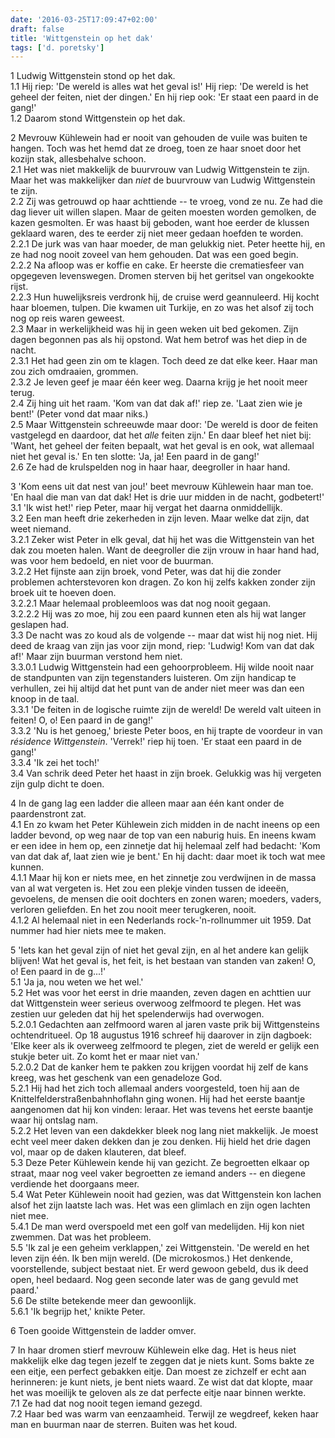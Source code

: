 ```yaml
---
date: '2016-03-25T17:09:47+02:00'
draft: false
title: 'Wittgenstein op het dak'
tags: ['d. poretsky']
---
```


1 Ludwig Wittgenstein stond op het dak. <br>
1.1 Hij riep: 'De wereld is alles wat het geval is!' Hij riep: 'De wereld is het geheel der feiten, niet der dingen.' En hij riep ook: 'Er staat een paard in de gang!' <br>
1.2 Daarom stond Wittgenstein op het dak.

2 Mevrouw Kühlewein had er nooit van gehouden de vuile was buiten te hangen. Toch was het hemd dat ze droeg, toen ze haar snoet door het kozijn stak, allesbehalve schoon. <br>
2.1 Het was niet makkelijk de buurvrouw van Ludwig Wittgenstein te zijn. Maar het was makkelijker dan *niet* de buurvrouw van Ludwig Wittgenstein te zijn. <br>
2.2 Zij was getrouwd op haar achttiende -- te vroeg, vond ze nu. Ze had die dag liever uit willen slapen. Maar de geiten moesten worden gemolken, de kazen gesmolten. Er was haast bij geboden, want hoe eerder de klussen geklaard waren, des te eerder zij niet meer gedaan hoefden te worden. <br>
2.2.1 De jurk was van haar moeder, de man gelukkig niet. Peter heette hij, en ze had nog nooit zoveel van hem gehouden. Dat was een goed begin. <br>
2.2.2 Na afloop was er koffie en cake. Er heerste die crematiesfeer van opgegeven levenswegen. Dromen sterven bij het geritsel van ongekookte rijst. <br>
2.2.3 Hun huwelijksreis verdronk hij, de cruise werd geannuleerd. Hij kocht haar bloemen, tulpen. Die kwamen uit Turkije, en zo was het alsof zij toch nog op reis waren geweest. <br>
2.3 Maar in werkelijkheid was hij in geen weken uit bed gekomen. Zijn dagen begonnen pas als hij opstond. Wat hem betrof was het diep in de nacht. <br>
2.3.1 Het had geen zin om te klagen. Toch deed ze dat elke keer. Haar man zou zich omdraaien, grommen. <br>
2.3.2 Je leven geef je maar één keer weg. Daarna krijg je het nooit meer terug. <br>
2.4 Zij hing uit het raam. 'Kom van dat dak af!' riep ze. 'Laat zien wie je bent!' (Peter vond dat maar niks.) <br>
2.5 Maar Wittgenstein schreeuwde maar door: 'De wereld is door de feiten vastgelegd en daardoor, dat het *alle* feiten zijn.' En daar bleef het niet bij: 'Want, het geheel der feiten bepaalt, wat het geval is en ook, wat allemaal niet het geval is.' En ten slotte: 'Ja, ja! Een paard in de gang!' <br>
2.6 Ze had de krulspelden nog in haar haar, deegroller in haar hand.

3 'Kom eens uit dat nest van jou!' beet mevrouw Kühlewein haar man toe. 'En haal die man van dat dak! Het is drie uur midden in de nacht, godbetert!' <br>
3.1 'Ik wist het!' riep Peter, maar hij vergat het daarna onmiddellijk. <br>
3.2 Een man heeft drie zekerheden in zijn leven. Maar welke dat zijn, dat weet niemand. <br>
3.2.1 Zeker wist Peter in elk geval, dat hij het was die Wittgenstein van het dak zou moeten halen. Want de deegroller die zijn vrouw in haar hand had, was voor hem bedoeld, en niet voor de buurman. <br>
3.2.2 Het fijnste aan zijn broek, vond Peter, was dat hij die zonder problemen achterstevoren kon dragen. Zo kon hij zelfs kakken zonder zijn broek uit te hoeven doen. <br>
3.2.2.1 Maar helemaal probleemloos was dat nog nooit gegaan. <br>
3.2.2.2 Hij was zo moe, hij zou een paard kunnen eten als hij wat langer geslapen had. <br>
3.3 De nacht was zo koud als de volgende -- maar dat wist hij nog niet. Hij deed de kraag van zijn jas voor zijn mond, riep: 'Ludwig! Kom van dat dak af!' Maar zijn buurman verstond hem niet. <br>
3.3.0.1 Ludwig Wittgenstein had een gehoorprobleem. Hij wilde nooit naar de standpunten van zijn tegenstanders luisteren. Om zijn handicap te verhullen, zei hij altijd dat het punt van de ander niet meer was dan een knoop in de taal. <br>
3.3.1 'De feiten in de logische ruimte zijn de wereld! De wereld valt uiteen in feiten! O, o! Een paard in de gang!' <br>
3.3.2 'Nu is het genoeg,' brieste Peter boos, en hij trapte de voordeur in van *résidence Wittgenstein*. 'Verrek!' riep hij toen. 'Er staat een paard in de gang!' <br>
3.3.4 'Ik zei het toch!' <br>
3.4 Van schrik deed Peter het haast in zijn broek. Gelukkig was hij vergeten zijn gulp dicht te doen.

4 In de gang lag een ladder die alleen maar aan één kant onder de paardenstront zat. <br>
4.1 En zo kwam het Peter Kühlewein zich midden in de nacht ineens op een ladder bevond, op weg naar de top van een naburig huis. En ineens kwam er een idee in hem op, een zinnetje dat hij helemaal zelf had bedacht: 'Kom van dat dak af, laat zien wie je bent.' En hij dacht: daar moet ik toch wat mee kunnen. <br>
4.1.1 Maar hij kon er niets mee, en het zinnetje zou verdwijnen in de massa van al wat vergeten is. Het zou een plekje vinden tussen de ideeën, gevoelens, de mensen die ooit dochters en zonen waren; moeders, vaders, verloren geliefden. En het zou nooit meer terugkeren, nooit. <br>
4.1.2 Al helemaal niet in een Nederlands rock-'n-rollnummer uit 1959. Dat nummer had hier niets mee te maken.

5 'Iets kan het geval zijn of niet het geval zijn, en al het andere kan gelijk blijven! Wat het geval is, het feit, is het bestaan van standen van zaken! O, o! Een paard in de g...!' <br>
5.1 'Ja ja, nou weten we het wel.' <br>
5.2 Het was voor het eerst in drie maanden, zeven dagen en achttien uur dat Wittgenstein weer serieus overwoog zelfmoord te plegen. Het was zestien uur geleden dat hij het spelenderwijs had overwogen. <br>
5.2.0.1 Gedachten aan zelfmoord waren al jaren vaste prik bij Wittgensteins ochtendritueel. Op 18 augustus 1916 schreef hij daarover in zijn dagboek: 'Elke keer als ik overweeg zelfmoord te plegen, ziet de wereld er gelijk een stukje beter uit. Zo komt het er maar niet van.' <br>
5.2.0.2 Dat de kanker hem te pakken zou krijgen voordat hij zelf de kans kreeg, was het geschenk van een genadeloze God. <br>
5.2.1 Hij had het zich toch allemaal anders voorgesteld, toen hij aan de Knittelfelderstraßenbahnhoflahn ging wonen. Hij had het eerste baantje aangenomen dat hij kon vinden: leraar. Het was tevens het eerste baantje waar hij ontslag nam. <br>
5.2.2 Het leven van een dakdekker bleek nog lang niet makkelijk. Je moest echt veel meer daken dekken dan je zou denken. Hij hield het drie dagen vol, maar op de daken klauteren, dat bleef. <br>
5.3 Deze Peter Kühlewein kende hij van gezicht. Ze begroetten elkaar op straat, maar nog veel vaker begroetten ze iemand anders -- en diegene verdiende het doorgaans meer. <br>
5.4 Wat Peter Kühlewein nooit had gezien, was dat Wittgenstein kon lachen alsof het zijn laatste lach was. Het was een glimlach en zijn ogen lachten niet mee. <br>
5.4.1 De man werd overspoeld met een golf van medelijden. Hij kon niet zwemmen. Dat was het probleem. <br>
5.5 'Ik zal je een geheim verklappen,' zei Wittgenstein. 'De wereld en het leven zijn één. Ik ben mijn wereld. (De microkosmos.) Het denkende, voorstellende, subject bestaat niet. Er werd gewoon gebeld, dus ik deed open, heel bedaard. Nog geen seconde later was de gang gevuld met paard.' <br>
5.6 De stilte betekende meer dan gewoonlijk. <br>
5.6.1 'Ik begrijp het,' knikte Peter.

6 Toen gooide Wittgenstein de ladder omver.

7 In haar dromen stierf mevrouw Kühlewein elke dag. Het is heus niet makkelijk elke dag tegen jezelf te zeggen dat je niets kunt. Soms bakte ze een eitje, een perfect gebakken eitje. Dan moest ze zichzelf er echt aan herinneren: je kunt niets, je bent niets waard. Ze wist dat dat klopte, maar het was moeilijk te geloven als ze dat perfecte eitje naar binnen werkte. <br>
7.1 Ze had dat nog nooit tegen iemand gezegd. <br>
7.2 Haar bed was warm van eenzaamheid. Terwijl ze wegdreef, keken haar man en buurman naar de sterren. Buiten was het koud.
